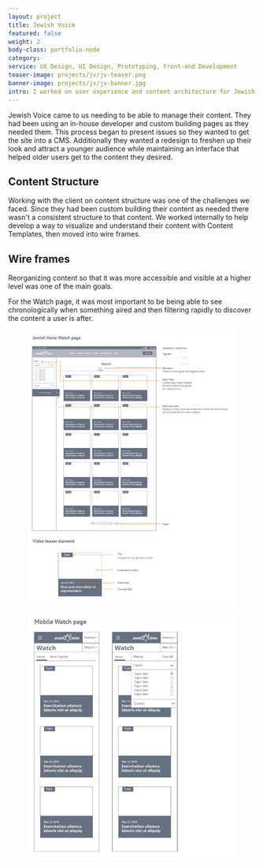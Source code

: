 ```yaml
---
layout: project
title: Jewish Voice
featured: false
weight: 2
body-class: portfolio-node
category: 
service: UX Design, UI Design, Prototyping, Front-end Development
teaser-image: projects/jv/jv-teaser.png
banner-image: projects/jv/jv-banner.jpg
intro: I worked on user experience and content architecture for Jewish Voice's site redesign.
---
```


<section class="information">
	<div class="two-column">
		<p>Jewish Voice came to us needing to be able to manage their content. They had been using an in-house developer and custom building pages as they needed them. This process began to present issues so they wanted to get the site into a CMS. Additionally they wanted a redesign to freshen up their look and attract a younger audience while maintaining an interface that helped older users get to the content they desired.</p>
		<h2>Content Structure</h2>
		<p>Working with the client on content structure was one of the challenges we faced. Since they had been custom building their content as needed there wasn't a consistent structure to that content. We worked internally to help develop a way to visualize and understand their content with Content Templates, then moved into wire frames.</p>
		<h2>Wire frames</h2>
		<p>Reorganizing content so that it was more accessible and visible at a higher level was one of the main goals.</p>
		<p>For the Watch page, it was most important to be being able to see chronologically when something aired and then filtering rapidly to discover the content a user is after.</p>
	</div>

<figure class="row img-section">
	<img src="/assets/img/projects/jv/jv-watch.jpg" />
</figure>

<figure>
	<img src="/assets/img/projects/jv/jv-mobile.jpg" />
</figure>
</section>